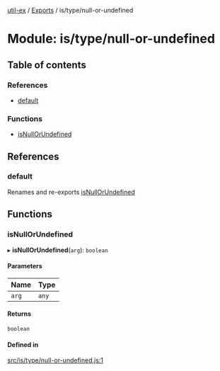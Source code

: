 [util-ex](../README.md) / [Exports](../modules.md) / is/type/null-or-undefined

# Module: is/type/null-or-undefined

## Table of contents

### References

- [default](is_type_null_or_undefined.md#default)

### Functions

- [isNullOrUndefined](is_type_null_or_undefined.md#isnullorundefined)

## References

### default

Renames and re-exports [isNullOrUndefined](is_type_null_or_undefined.md#isnullorundefined)

## Functions

### isNullOrUndefined

▸ **isNullOrUndefined**(`arg`): `boolean`

#### Parameters

| Name | Type |
| :------ | :------ |
| `arg` | `any` |

#### Returns

`boolean`

#### Defined in

[src/is/type/null-or-undefined.js:1](https://github.com/snowyu/util-ex.js/blob/61a93bc/src/is/type/null-or-undefined.js#L1)
